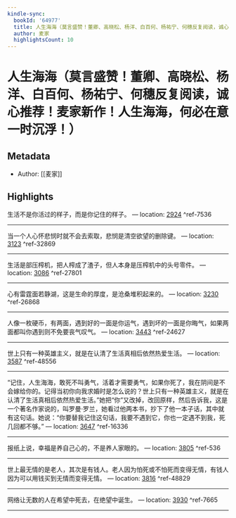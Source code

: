 ```yaml
---
kindle-sync:
  bookId: '64977'
  title: 人生海海（莫言盛赞！董卿、高晓松、杨洋、白百何、杨祐宁、何穗反复阅读，诚心推荐！麦家新作！人生海海，何必在意一时沉浮！）
  author: 麦家
  highlightsCount: 10
---
```

# 人生海海（莫言盛赞！董卿、高晓松、杨洋、白百何、杨祐宁、何穗反复阅读，诚心推荐！麦家新作！人生海海，何必在意一时沉浮！）
## Metadata
* Author: [[麦家]]

## Highlights
生活不是你活过的样子，而是你记住的样子。 — location: [2924]() ^ref-7536

---
当一个人心怀悲悯时就不会去索取，悲悯是清空欲望的删除键。 — location: [3123]() ^ref-32869

---
生活是部压榨机，把人榨成了渣子，但人本身是压榨机中的头号零件。 — location: [3086]() ^ref-27801

---
心有雷霆面若静湖，这是生命的厚度，是沧桑堆积起来的。 — location: [3230]() ^ref-26868

---
人像一枚硬币，有两面，遇到好的一面是你运气，遇到坏的一面是你晦气，如果两面都叫你遇到则不免要丧气叹气。 — location: [3443]() ^ref-24627

---
世上只有一种英雄主义，就是在认清了生活真相后依然热爱生活。 — location: [3587]() ^ref-48556

---
“记住，人生海海，敢死不叫勇气，活着才需要勇气，如果你死了，我在阴间是不会嫁给你的。记得当初你向我求婚时是怎么说的？世上只有一种英雄主义，就是在认清了生活真相后依然热爱生活。”她把“你”又改掉，改回原样，然后告诉我，这是一个著名作家说的，叫罗曼·罗兰，她看过他两本书，抄下了他一本子话，其中就有这句话。她说：“你要替我记住这句话，我要不遇到它，你也一定遇不到我，死几回都不够。” — location: [3647]() ^ref-16336

---
报纸上说，幸福是养自己心的，不是养人家眼的。 — location: [3805]() ^ref-536

---
世上最无情的是老人，其次是有钱人。老人因为怕死或不怕死而变得无情，有钱人因为可以用钱买到无情而变得无情。 — location: [3816]() ^ref-48829

---
网络让无数的人在希望中死去，在绝望中诞生。 — location: [3930]() ^ref-7665

---
